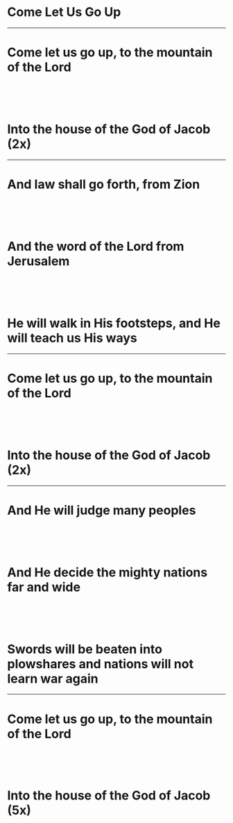 # **Come Let Us Go Up**

---

# **Come let us go up, to the mountain of the Lord**

<br>
<br>
<br>

# **Into the house of the God of Jacob (2x)**

---

# **And law shall go forth, from Zion**

<br>
<br>
<br>

# **And the word of the Lord from Jerusalem**

<br>
<br>
<br>

# **He will walk in His footsteps, and He will teach us His ways**

---

# **Come let us go up, to the mountain of the Lord**

<br>
<br>
<br>

# **Into the house of the God of Jacob (2x)**

---

# **And He will judge many peoples**

<br>
<br>
<br>

# **And He decide the mighty nations far and wide**

<br>
<br>
<br>

# **Swords will be beaten into plowshares and nations will not learn war again**

---

# **Come let us go up, to the mountain of the Lord**

<br>
<br>
<br>

# **Into the house of the God of Jacob (5x)**
